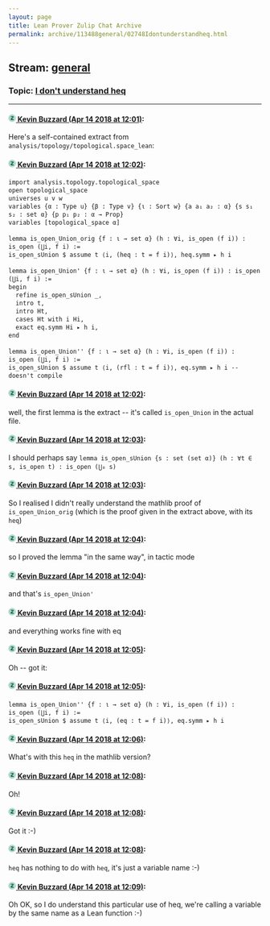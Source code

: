 ```yaml
---
layout: page
title: Lean Prover Zulip Chat Archive 
permalink: archive/113488general/02748Idontunderstandheq.html
---
```


## Stream: [general](index.html)
### Topic: [I don't understand heq](02748Idontunderstandheq.html)

---

#### [![Click to go to Zulip](../../assets/img/zulip2.png) Kevin Buzzard (Apr 14 2018 at 12:01)](https://leanprover.zulipchat.com/#narrow/stream/113488-general/topic/I%20don%27t%20understand%20heq/near/125071940):
Here's a self-contained extract from `analysis/topology/topological.space_lean`:

#### [![Click to go to Zulip](../../assets/img/zulip2.png) Kevin Buzzard (Apr 14 2018 at 12:02)](https://leanprover.zulipchat.com/#narrow/stream/113488-general/topic/I%20don%27t%20understand%20heq/near/125071981):
```lean
import analysis.topology.topological_space
open topological_space
universes u v w
variables {α : Type u} {β : Type v} {ι : Sort w} {a a₁ a₂ : α} {s s₁ s₂ : set α} {p p₁ p₂ : α → Prop}
variables [topological_space α]

lemma is_open_Union_orig {f : ι → set α} (h : ∀i, is_open (f i)) : is_open (⋃i, f i) :=
is_open_sUnion $ assume t ⟨i, (heq : t = f i)⟩, heq.symm ▸ h i

lemma is_open_Union' {f : ι → set α} (h : ∀i, is_open (f i)) : is_open (⋃i, f i) :=
begin
  refine is_open_sUnion _,
  intro t,
  intro Ht,
  cases Ht with i Hi,
  exact eq.symm Hi ▸ h i,
end 

lemma is_open_Union'' {f : ι → set α} (h : ∀i, is_open (f i)) : is_open (⋃i, f i) :=
is_open_sUnion $ assume t ⟨i, (rfl : t = f i)⟩, eq.symm ▸ h i -- doesn't compile
```

#### [![Click to go to Zulip](../../assets/img/zulip2.png) Kevin Buzzard (Apr 14 2018 at 12:02)](https://leanprover.zulipchat.com/#narrow/stream/113488-general/topic/I%20don%27t%20understand%20heq/near/125071983):
well, the first lemma is the extract -- it's called `is_open_Union` in the actual file.

#### [![Click to go to Zulip](../../assets/img/zulip2.png) Kevin Buzzard (Apr 14 2018 at 12:03)](https://leanprover.zulipchat.com/#narrow/stream/113488-general/topic/I%20don%27t%20understand%20heq/near/125071988):
I should perhaps say `lemma is_open_sUnion {s : set (set α)} (h : ∀t ∈ s, is_open t) : is_open (⋃₀ s)`

#### [![Click to go to Zulip](../../assets/img/zulip2.png) Kevin Buzzard (Apr 14 2018 at 12:03)](https://leanprover.zulipchat.com/#narrow/stream/113488-general/topic/I%20don%27t%20understand%20heq/near/125071992):
So I realised I didn't really understand the mathlib proof of `is_open_Union_orig` (which is the proof given in the extract above, with its `heq`)

#### [![Click to go to Zulip](../../assets/img/zulip2.png) Kevin Buzzard (Apr 14 2018 at 12:04)](https://leanprover.zulipchat.com/#narrow/stream/113488-general/topic/I%20don%27t%20understand%20heq/near/125072033):
so I proved the lemma "in the same way", in tactic mode

#### [![Click to go to Zulip](../../assets/img/zulip2.png) Kevin Buzzard (Apr 14 2018 at 12:04)](https://leanprover.zulipchat.com/#narrow/stream/113488-general/topic/I%20don%27t%20understand%20heq/near/125072034):
and that's `is_open_Union'`

#### [![Click to go to Zulip](../../assets/img/zulip2.png) Kevin Buzzard (Apr 14 2018 at 12:04)](https://leanprover.zulipchat.com/#narrow/stream/113488-general/topic/I%20don%27t%20understand%20heq/near/125072035):
and everything works fine with eq

#### [![Click to go to Zulip](../../assets/img/zulip2.png) Kevin Buzzard (Apr 14 2018 at 12:05)](https://leanprover.zulipchat.com/#narrow/stream/113488-general/topic/I%20don%27t%20understand%20heq/near/125072043):
Oh -- got it:

#### [![Click to go to Zulip](../../assets/img/zulip2.png) Kevin Buzzard (Apr 14 2018 at 12:05)](https://leanprover.zulipchat.com/#narrow/stream/113488-general/topic/I%20don%27t%20understand%20heq/near/125072045):
```lean
lemma is_open_Union'' {f : ι → set α} (h : ∀i, is_open (f i)) : is_open (⋃i, f i) :=
is_open_sUnion $ assume t ⟨i, (eq : t = f i)⟩, eq.symm ▸ h i
```

#### [![Click to go to Zulip](../../assets/img/zulip2.png) Kevin Buzzard (Apr 14 2018 at 12:06)](https://leanprover.zulipchat.com/#narrow/stream/113488-general/topic/I%20don%27t%20understand%20heq/near/125072085):
What's with this `heq` in the mathlib version?

#### [![Click to go to Zulip](../../assets/img/zulip2.png) Kevin Buzzard (Apr 14 2018 at 12:08)](https://leanprover.zulipchat.com/#narrow/stream/113488-general/topic/I%20don%27t%20understand%20heq/near/125072130):
Oh!

#### [![Click to go to Zulip](../../assets/img/zulip2.png) Kevin Buzzard (Apr 14 2018 at 12:08)](https://leanprover.zulipchat.com/#narrow/stream/113488-general/topic/I%20don%27t%20understand%20heq/near/125072131):
Got it :-)

#### [![Click to go to Zulip](../../assets/img/zulip2.png) Kevin Buzzard (Apr 14 2018 at 12:08)](https://leanprover.zulipchat.com/#narrow/stream/113488-general/topic/I%20don%27t%20understand%20heq/near/125072132):
`heq` has nothing to do with `heq`, it's just a variable name :-)

#### [![Click to go to Zulip](../../assets/img/zulip2.png) Kevin Buzzard (Apr 14 2018 at 12:09)](https://leanprover.zulipchat.com/#narrow/stream/113488-general/topic/I%20don%27t%20understand%20heq/near/125072138):
Oh OK, so I do understand this particular use of heq, we're calling a variable by the same name as a Lean function :-)

